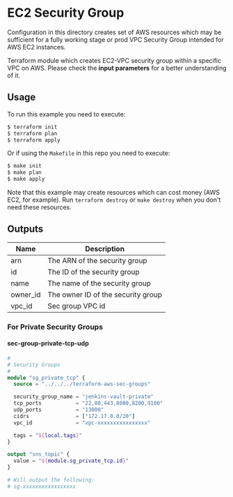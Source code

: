 # EC2 Security Group

Configuration in this directory creates set of AWS resources which may be sufficient for a fully working stage or prod
VPC Security Group intended for AWS EC2 instances.

Terraform module which creates EC2-VPC security group within a specific VPC on AWS.
Please check the **input parameters** for a better understanding of it.

## Usage

To run this example you need to execute:

```bash
$ terraform init
$ terraform plan
$ terraform apply
```

Or if using the `Makefile` in this repo you need to execute:

```bash
$ make init
$ make plan
$ make apply
```

Note that this example may create resources which can cost money (AWS EC2, for example). Run `terraform destroy` or `make destroy`
when you don't need these resources.

<!-- BEGINNING OF PRE-COMMIT-TERRAFORM DOCS HOOK -->
## Outputs

| Name | Description |
|------|-------------|
| arn | The ARN of the security group |
| id | The ID of the security group |
| name | The name of the security group |
| owner\_id | The owner ID of the security group |
| vpc\_id | Sec group VPC id |

<!-- END OF PRE-COMMIT-TERRAFORM DOCS HOOK -->

### For Private Security Groups
#### sec-group-private-tcp-udp
``` terraform
#
# Security Groups
#
module "sg_private_tcp" {
  source = "../../../terraform-aws-sec-groups"

  security_group_name = "jenkins-vault-private"
  tcp_ports           = "22,80,443,8080,8200,9100"
  udp_ports           = "13000"
  cidrs               = ["172.17.0.0/20"]
  vpc_id              = "vpc-xxxxxxxxxxxxxxxx"

  tags = "${local.tags}"
}

output "sns_topic" {
  value = "${module.sg_private_tcp.id}"
}

# Will output the following:
# sg-xxxxxxxxxxxxxxxxx
```
